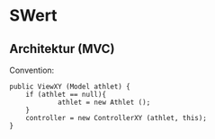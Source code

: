 SWert
=====

Architektur (MVC)
---------------

Convention:

```
public ViewXY (Model athlet) {
	if (athlet == null){
			athlet = new Athlet ();
	}
	controller = new ControllerXY (athlet, this);
}
```